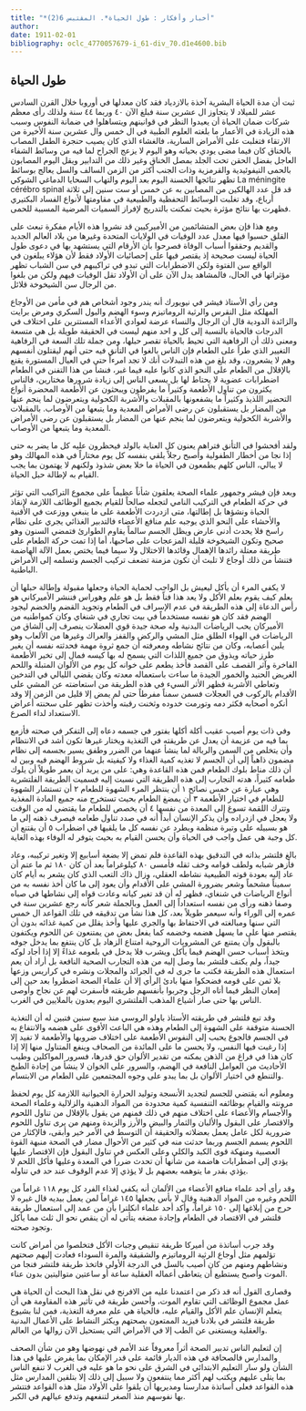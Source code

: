 ```yaml
---
title: "*أخبار وأفكار : طول الحياة*. المقتبس 6(2)"
author: 
date: 1911-02-01
bibliography: oclc_4770057679-i_61-div_70.d1e4600.bib
---
```




##  طول الحياة 


 ثبت أن مدة الحياة البشرية آخذة بالازدياد فقد كان معدلها في أوروبا خلال القرن السادس  عشر  للميلاد لا يتجاوز ال  عشرين  سنة فبلغ الآن  ٤٠  وربما  ٤٤  سنة ولذلك رأى   معظم شركات ضمان الحياة أن يعيدوا النظر في قوانينهم ويتساهلوا في ضمانة النفوس وسبب هذه الزيادة في الأعمار ما بلغته العلوم الطبية في ال  خمس  وال  عشرين  سنة الأخيرة من   الارتقاء فتغلبت على الأمراض السارية، فالغشاء الذي كان يصيب حنجرة الطفل المصاب بالخناق كان فيما مضى يودي بحياته وهو اليوم لا يزعج الجراح لما فيه من وسائط الشفاء العاجل بفضل الحقن تحت الجلد بمصل الخناق وغير ذلك من التدابير ويقل اليوم المصابون بالحمى التيفوئيدية والقرمزية وذات الجنب أكثر من الزمن السالف والسل يعالج بوسائط تظهر نتائجها الحسنة اليوم بعد اليوم والتهاب السحايا الدماغي الشوكي  La méningite cérébro spinal  قد قل عدد الهالكين من المصابين به عن  خمس  أو  ست  سنين إلى  ثلاثة  أرباع، وقد تغلبت الوسائط التحفظية والطبيعية في مقاومتها لأنواع الفساد البكتيري فظهرت بها نتائج مؤثرة بحيث تمكنت بالتدريج لإفراز السميات المرضية المسببة للحمى. 

 ومع هذا فإن بعض المتشائمين من الأميركيين قد نشروا هذه الأيام مفكرة تبعث على القلق حسبوا فيها معدل عدد الوفيات في الولايات المتحدة وغيرها من بلاد العالم الجديد والقديم وحققوا أسباب الوفاة فصرحوا بأن الأرقام التي يستشهد بها في دعوى طول الحياة ليست صحيحة إذ يقتصر فيها على إحصائيات الأولاد فقط لأن هؤلاء يبلغون في الواقع سن الفتوة ولكن الاضطرابات التي تبدو في تراكيبهم في سن الشباب تظهر مؤثراتها في الحال، فالمشاهد يدل الآن على أن الأولاد تقل الوفيات فيهم ولكن من بلغوا من الرجال سن الشيخوخة قلائل. 

 ومن رأي الأستاذ فيشر في نيويورك أنه يندر وجود أشخاص هم في مأمن من الأوجاع المهلكة مثل النقرس والرثية الروماتيزم وسوء الهضم والبول السكري ومرض برايت والزائدة الدودية قال أن الرجال والنساء عرضة لعوادي الأعداء المستترين على اختلاف في الدرجات فالحياة بالنسبة إلى كل و  احد  منهم ليست في الحقيقة طويلة بل هي متسعة ومعنى ذلك أن الرفاهية التي تحيط بالحياة تقصر حبلها، ومن جملة تلك السعة في الرفاهية التغيير الذي طرأ على الطعام فإن الناس بالغوا في التأنق فيه حتى أنهم ليقتلون أنفسهم وهم لا يشعرون، وقد بلغ من هذه التبدلات أنك لا تجد امرءاً حتى في العيال المستورة يقنع بالإقلال من الطعام على النحو الذي كانوا عليه فيما غبر، فنشأ من هذا التفنن في الطعام اضطرابات عضوية لا يحتاط لها بل يسعى الناس إلى زيادة شرورها مختارين،   فالناس يكثرون من تناول الأطعمة وكثيراً ما يفرطون ويبحثون عن الأطعمة المحضرة أنواع   التحضير اللذيذ وكثيراً ما يشفعونها بالمقبلات والأشربة الكحولية ويتعرضون لما ينجم عنها من المضار بل يستقبلون عن رضى الأمراض المعدية وما يتبعها من الأوصاب. بالمقبلات والأشربة الكحولية ويتعرضون لما ينجم عنها من المضار بل يستقبلون عن رضى الأمراض المعدية وما يتبعها من الأوصاب. 

 ولقد أفحشوا في التأنق فتراهم يعنون كل العناية بالولد فيحظرون عليه كل ما يضر به حتى إذا نجا من أخطار الطفولية وأصبح رجلاً يلقي بنفسه كل يوم مختاراً في هذه المهالك وهو لا يبالي، الناس كلهم يطمعون في الحياة ما خلا بعض شذوذ ولكنهم لا يهتمون بما يجب القيام به لإطالة حبل الحياة. 

 وبعد فإن فيشر وجمهور علماء الصحة يعلقون شأناً عظيماً على مجموع التراكيب التي تؤثر في حركة الطعام في التركيب النامي لتجعله صالحاً للقيام بجميع الوظائف اللازمة لإنقاذ الحياة ونشؤها بل إطالتها، متى ازدردت الأطعمة على ما ينبغي ووزعت في الأقنية والأحشاء على النحو الذي يوجبه علم منافع الأعضاء فالتدبير الغذائي يجري على نظام راسخ فلا يحدث أدنى عارض ويظل الجسم سالماً يقاوم الطوارئ فتمضي السنون وهو صحيح وتكون الشيخوخة قليلة المزعجات على صاحبها، أما إذا تمت حركة الطعام على طريقة معتلة رائدها الإهمال وقائدها الاختلال ولا سيما فيما يختص بعمل الآلة الهاضمة فتنشأ من ذلك أوجاع لا تلبث أن تكون مزمنة تضعف تركيب الجسم وتسلمه إلى الأمراض الباطنية. 

 لا يكفي المرء أن يأكل ليعيش بل الواجب لحماية الحياة وجعلها مقبولة وإطالة حبلها أن يعلم كيف يقوم بعلم الأكل ولا يعد هذا فناً فقط بل هو علم وهوراس فننشر الأميركاني هو رأس الدعاة إلى هذه الطريقة في عدم الإسراف في الطعام وتجويد القضم والخضم ليجود الهضم فقد كان هو نفسه مستخدماً في بيت تجاري في شنغاي وكان كمواطنيه من الأميركان يحب الرياضات البدنية وله صحة جيدة قوي العضلات ينصرف إلى الشاق من الرياضات في الهواء الطلق مثل المشي والركض والقفز والعراك وغيرها من الألعاب وهو يلين أعصابه، وكان من نتائج نشاطه ومعرفته أن جمع ثروة مهمة فحدثته نفسه أن يغير طرز حياته ويذوق من جميع اللذات التي يسمح له بها كيسه فمال إلى تخير الأطعمة   الفاخرة وآثر القصف على القصد فأخذ يطعم على خوانه كل يوم من الألوان المتبلة واللحم الغريض الحنيد والخمور الجيدة ما ساءت باستعماله معدته وكان يقضي الليالي في التدخين وتعاطي الأشربة فظهر الأثر السيء في هذه الطريقة من   استعاضته عن المشي على الأقدام بالركوب في العجلات فسمن سمناً مفرطاً حتى لم يمض إلا قليل من الزمن إلا وقد أنكره أصحابه فكثر دمه وتورمت خدوده وثخنت رقبته وأخذت تظهر على سحنته أعراض الاستعداد لداء الصرع. 

 وفي ذات يوم أصيب عقيب أكلة أكلها بفتور في جسمه دعاه إلى التفكر في صحته فأزمع بما فيه من عزيمة أن يعدل عن طريقته في التغذية ويختار غيرها تكون أشد في الانتظام وأن يتخلص من السمن والربالة لما ينشأ عنهما من الضرر وطفق يسير بجسمه إلى نظام مضمون ذاهباً إلى أن الجسم لا تغذيه كمية الغذاء ولا كيفيته بل شروط الهضم فيه وبين له أن ذلك مناط بلوك الطعام فمن هذه القاعدة وهي: على من يريد أن يعمر طويلاً أن يلوك طعامه كثيراً، هدته التجارب إلى هذه الطريقة التي نسبت إليه فسميت الطريقة الفلتشرية وهي عبارة عن  خمس  نصائح  ١  أن ينتظر المرء الشهوة للطعام  ٢  أن تستشار الشهوة للطعام في اختيار الأطعمة  ٣  أن يمضغ الطعام بحيث تستخرج منه جميع المادة المغذية وتترك اللقمة تسوغ إلى المعدة من نفسها  ٤  أن يخصص للطعام ما يقتضي له من الوقت ولا يعجل في ازدراده وأن يذكر الإنسان أبداً أنه في صدد تناول طعامه فيصرف ذهنه إلى ما هو بسبيله على وتيرة منظمة ويطرد عن نفسه كل ما يلقيها في اضطراب  ٥  أن يقتنع أن كل وجبة هي عمل واجب في الحياة وأن يحسن القيام به بحيث يتوفر له الوفاء بهذه الغاية. 

 بالغ فلتشر بذاته في التدقيق بهذه القاعدة فلم تمض إلا بضعة أسابيع إلا وتغير تركيبه، وعاد فأزهر شبابه ولطف قوامه وخف ثقله فأمسى  ٨٠  كيلوغراماً بعد أن كان  ١٨٠  ثم ما عتم أن عاد إليه بعودة قوته الطبيعية نشاطه العقلي، وزال ذاك التعب الذي كان يشعر به أيام كان سميناً مشحماً وشعر بضرورة المشي على الأقدام وأن يعود إلى ما كان أخذ نفسه به من أنواع الرياضات في شنغاي، فظهر له أن قد تغير كيانه وعادت قواه إلى نشاطها في صباه وصفا ذهنه ورأى من نفسه استعداداً إلى العمل وبالجملة شعر كأنه رجع  عشرين  سنة   في عمره إلى الوراء وأنه سيعمر طويلاً بعد، كل هذا نشأ من تدقيقه في تلك القواعد ال  خمس  التي سنها ومبالغته في الاحتفاظ بها والجري عليها وأخذ يقلل من كمية غذائه بدون أن يقتصر منها على ما يسهل هضمه وخضمه كما يفعل بعض من يمتنعون عن اللحوم ويكتفون بالبقول وأن يمتنع عن المشروبات الروحية امتناع الزهاد بل كان ينتفع بما يدخل جوفه ويتخذ أسباب حسن الهضم فيما يأكل ويشرب فلا يدخل   في بلعومه غذاءً إلا إذا أجاد لوكه جيداً، ولم يكتف فلتشر بما وصل إليه من هذه التجارب الصحية النافعة بل أراد أن يعم استعمال هذه الطريقة فكتب ما جرى له في الجرائد والمجلات ونشره في كراريس وزعها بلا ثمن على قومه فضحكوا منها بادئ الرأي إلا أن علماء الصحة اضطروا بعد حين إلى إمعان النظر فيما أتاه الرجل وجربوا بأنفسهم طريقته فأسفرت لهم عن نجاح وأوصى الناس بها حتى صار أشياع المذهب الفلتشري اليوم يعدون بالملايين في الغرب. 

 وقد تبع فلتشر في طريقته الأستاذ باولو الروسي منذ  سبع  سنين فتبين له أن التغذية الحسنة متوقفة على الشهوة إلى الطعام وهذه هي الباعث الأقوى على هضمه والانتفاع به في الجسم فالجوع يحبب إلى النفوس الأطعمة على اختلاف ضروبها والأطعمة لا تفيد إلا إذا رغبت فيها النفس، ولا يحسن ما على المائدة من الصحاف وينفع المتناول منها إلا إذا كان هذا في فراغ من الذهن يمكنه من تقدير الألوان حق قدرها، فسرور المواكلين وطيب الأحاديث من العوامل النافعة في الهضم، والسرور على الخوان لا ينشأ من إجادة الطبخ والتنطع في اختيار الألوان بل بما يبدو على وجوه المجتمعين على الطعام من الابتسام. 

 ومعلوم أنه يقتضي للجسم لتجديد الأنسجة وتوليد الحرارة الحيوانية اللازمة كل يوم لحفظ مرونته والقيام بوظائفه التنفسية كمية محدودة من المواد الدهنية والزلالية وعلماء الصحة والأجسام والأعضاء على اختلاف منهم في ذلك فمنهم من يقول بالإقلال من تناول اللحوم والاقتصار على البقول والألبان والثمار والبيض والأرز والزبدة ومنهم من يرى تناول اللحوم ضرورية لكل عامل يعمل بعضلاته والحقيقة أن التوسط في الأمر خير وأبقى، فالإكثار من اللحوم يسمم الجسم وربما حدثت منه في كثير من الأحوال مضار في الصحة منبهة القوة العصبية ومنهكة قوى الكبد والكلى وعلى العكس في تناول البقول فإن الاقتصار عليها يؤدي إلى اضطرابات هاضمة من شأنها أن تحدث ضرراً في المعدة وعليها فأكل   اللحم لا يؤذي بقدر ما يتوهمه بعضهم بل لا يؤذي إلا عدم الوقوف عند حد في تناوله. 

 وقد رأى  أحد  علماء منافع الأعضاء من الألمان أنه يكفي لغذاء الفرد كل يوم  ١١٨  غراماً من اللحم وغيره من المواد الدهنية وقال لا بأس يجعلها  ١٤٥  غراماً لمن يعمل بيديه قال غيره لا حرج من إبلاغها إلى  ١٥٠  غراماً، وأكد  أحد  علماء انكلترا بأن من   عمد إلى استعمال طريقة فلتشر في الاقتصاد في الطعام وإجادة مضغه يتأتى له أن ينقص نحو ال  ثلث  مما يأكل وتجود صحته. 

 وقد جرب أساتذة من أميركا طريقة تنقيص وجبات الأكل فتخلصوا من أمراض كانت تؤلمهم مثل أوجاع الرثية الروماتيزم والشقيقة والمرة السوداء فعادت إليهم صحتهم ونشاطهم ومنهم من كان أصيب بالسل في الدرجة الأولى فاتخذ طريقة فلتشر فنجا من الموت وأصبح يستطيع أن يتعاطى أعماله العقلية ساعة أو ساعتين متواليتين بدون عناء. 

 وقصارى القول أنه قد ذكر من اعتمدنا عليه من الافرنج في نقل هذا البحث أن الحياة هي عمل مجموع الوظائف التي تقاوم الموت، وأحسن طريقة في تأثير هذه المقاومة هي أن يتعلم الإنسان علم الأكل والقيام عليه، فالحياة هي علم معرفة التغذية، فمن لنا بشيوع طريقة فلتشر في بلادنا فيزيد الممتعون بصحتهم ويكثر النشاط على الأعمال البدنية والعقلية ويستغنى عن الطب إلا في الأمراض التي يستحيل الآن زوالها من العالم. 

 إن لتعليم الناس تدبير الصحة أثراً معروفاً عند الأمم في نهوضها وهو من شأن الصحف والمدارس فالصحافة في هذه الديار قائمة على قدر الإمكان بما يفرض عليها في هذا الشأن ولو سار التعليم الابتدائي في الشرق على نحو ما هو عليه في الغرب لا تنفع الناس بما يتلى عليهم ويكتب لهم أكثر مما ينتفعون ولا سبيل إلى ذلك إلا بتلقين المدارس مثل هذه القواعد فعلى أساتذة مدارسنا ومديريها أن يلقوا على الأولاد مثل هذه القواعد فتتشر بها نفوسهم منذ الصغر لتنفعهم وتدفع عيالهم في الكبر. 
